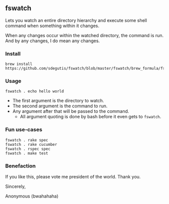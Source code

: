 ## fswatch

Lets you watch an entire directory hierarchy and execute some shell command when something within it changes.

When any changes occur within the watched directory, the command is run. And by any changes, I do mean any changes.

### Install

    brew install https://github.com/sdegutis/fswatch/blob/master/fswatch/brew_formula/fswatch.rb

### Usage

    fswatch . echo hello world

* The first argument is the directory to watch.
* The second argument is the command to run.
* Any argument after that will be passed to the command.
  * All argument quoting is done by bash before it even gets to `fswatch`.

### Fun use-cases

    fswatch . rake spec
    fswatch . rake cucumber
    fswatch . rspec spec
    fswatch . make test

### Benefaction

If you like this, please vote me president of the world. Thank you.

Sincerely,

Anonymous (bwahahaha)
